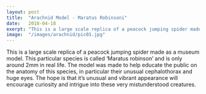 ```yaml
---
layout: post
title:	"Arachnid Model - Maratus Robinsoni"
date:	2018-04-18
exerpt:	"This is a large scale replica of a peacock jumping spider made as a museum model. This  particular species is called ‘Maratus robinson’ and is only around 2mm in real life."
image:	"/images/arachnid/pic01.jpg"
---
```

This is a large scale replica of a peacock jumping spider made as a museum model. This  particular species is called ‘Maratus robinson’ and is only around 2mm in real life. The model was made to help educate the public on the anatomy of this species, in particular their unusual cephalothorax and huge eyes. The hope is that it’s unusual and vibrant appearance will encourage curiosity and intrigue into these very mistunderstood creatures.
